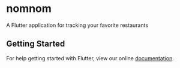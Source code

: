 # nomnom

A Flutter application for tracking your favorite restaurants

## Getting Started

For help getting started with Flutter, view our online
[documentation](http://flutter.io/).
